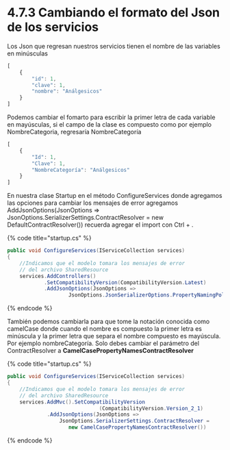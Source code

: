 # 4.7.3 Cambiando el formato del Json de los servicios

Los Json que regresan nuestros servicios tienen el nombre de las variables en minúsculas

```javascript
[
    {
        "id": 1,
        "clave": 1,
        "nombre": "Análgesicos"
    }
]
```

Podemos cambiar el fomarto para escribir la primer letra de cada variable en mayúsculas, si el campo de la clase es compuesto como por ejemplo NombreCategoria, regresaría NombreCategoría

```javascript
[
    {
        "Id": 1,
        "Clave": 1,
        "NombreCategoría": "Análgesicos"
    }
]
```

En nuestra clase Startup en el método ConfigureServices donde agregamos las opciones para cambiar los mensajes de error agregamos AddJsonOptions\(JsonOptions =&gt; JsonOptions.SerializerSettings.ContractResolver = new DefaultContractResolver\(\)\) recuerda agregar el import con Ctrl + .

{% code title="startup.cs" %}
```csharp
public void ConfigureServices(IServiceCollection services)
{
    //Indicamos que el modelo tomara los mensajes de error
    // del archivo SharedResource
    services.AddControllers()
            .SetCompatibilityVersion(CompatibilityVersion.Latest)
            .AddJsonOptions(JsonOptions =>
                    JsonOptions.JsonSerializerOptions.PropertyNamingPolicy = null)    
```
{% endcode %}

También podemos cambiarla para que tome la notación conocida como camelCase donde cuando el nombre es compuesto la primer letra es minúscula y la primer letra que separa el nombre compuesto es mayúscula. Por ejemplo nombreCategoría. Solo debes cambiar el parámetro del ContractResolver a **CamelCasePropertyNamesContractResolver** 

{% code title="startup.cs" %}
```csharp
public void ConfigureServices(IServiceCollection services)
{
    //Indicamos que el modelo tomara los mensajes de error
    // del archivo SharedResource
    services.AddMvc().SetCompatibilityVersion
                              (CompatibilityVersion.Version_2_1)
             .AddJsonOptions(JsonOptions => 
                 JsonOptions.SerializerSettings.ContractResolver = 
                    new CamelCasePropertyNamesContractResolver())
```
{% endcode %}

